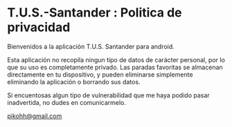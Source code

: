 # T.U.S.-Santander : Politica de privacidad

Bienvenidos a la aplicación T.U.S. Santander para android.

Esta aplicación no recopila ningun tipo de datos de carácter personal, por lo que su uso es completamente privado. Las paradas favoritas se almacenan directamente en tu dispositivo, y pueden eliminarse simplemente eliminando la aplicación o borrando sus datos.

Si encuentosas algun tipo de vulnerabilidad que me haya podido pasar inadvertida, no dudes en comunicarmelo.

pikohh@gmail.com
